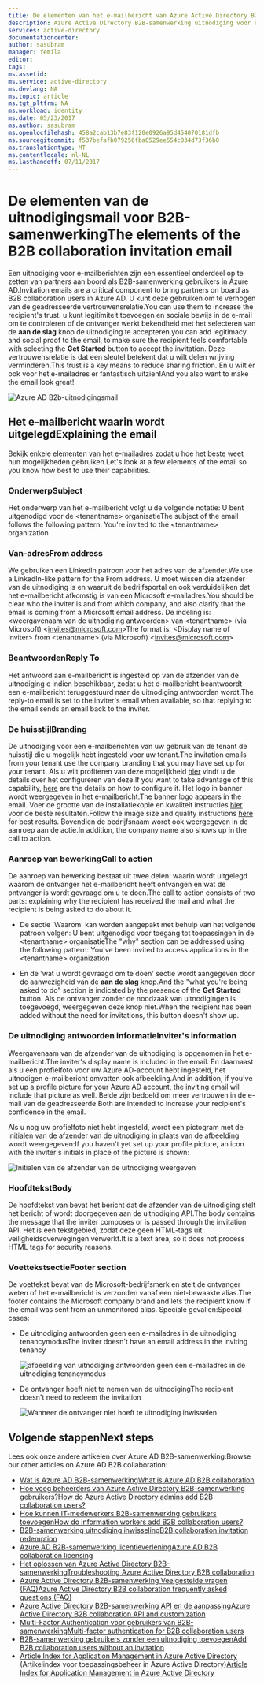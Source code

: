 ```yaml
---
title: De elementen van het e-mailbericht van Azure Active Directory B2B-samenwerking uitnodiging | Microsoft Docs
description: Azure Active Directory B2B-samenwerking uitnodiging voor een e-mailsjabloon
services: active-directory
documentationcenter: 
author: sasubram
manager: femila
editor: 
tags: 
ms.assetid: 
ms.service: active-directory
ms.devlang: NA
ms.topic: article
ms.tgt_pltfrm: NA
ms.workload: identity
ms.date: 05/23/2017
ms.author: sasubram
ms.openlocfilehash: 458a2cab13b7e83f120e0926a95d454070181dfb
ms.sourcegitcommit: f537befafb079256fba0529ee554c034d73f36b0
ms.translationtype: MT
ms.contentlocale: nl-NL
ms.lasthandoff: 07/11/2017
---
```

# <a name="the-elements-of-the-b2b-collaboration-invitation-email"></a><span data-ttu-id="fd336-103">De elementen van de uitnodigingsmail voor B2B-samenwerking</span><span class="sxs-lookup"><span data-stu-id="fd336-103">The elements of the B2B collaboration invitation email</span></span>

<span data-ttu-id="fd336-104">Een uitnodiging voor e-mailberichten zijn een essentieel onderdeel op te zetten van partners aan boord als B2B-samenwerking gebruikers in Azure AD.</span><span class="sxs-lookup"><span data-stu-id="fd336-104">Invitation emails are a critical component to bring partners on board as B2B collaboration users in Azure AD.</span></span> <span data-ttu-id="fd336-105">U kunt deze gebruiken om te verhogen van de geadresseerde vertrouwensrelatie.</span><span class="sxs-lookup"><span data-stu-id="fd336-105">You can use them to increase the recipient's trust.</span></span> <span data-ttu-id="fd336-106">u kunt legitimiteit toevoegen en sociale bewijs in de e-mail om te controleren of de ontvanger werkt bekendheid met het selecteren van de **aan de slag** knop de uitnodiging te accepteren.</span><span class="sxs-lookup"><span data-stu-id="fd336-106">you can add legitimacy and social proof to the email, to make sure the recipient feels comfortable with selecting the **Get Started** button to accept the invitation.</span></span> <span data-ttu-id="fd336-107">Deze vertrouwensrelatie is dat een sleutel betekent dat u wilt delen wrijving verminderen.</span><span class="sxs-lookup"><span data-stu-id="fd336-107">This trust is a key means to reduce sharing friction.</span></span> <span data-ttu-id="fd336-108">En u wilt er ook voor het e-mailadres er fantastisch uitzien!</span><span class="sxs-lookup"><span data-stu-id="fd336-108">And you also want to make the email look great!</span></span>

![Azure AD B2b-uitnodigingsmail](media/active-directory-b2b-invitation-email/invitation-email.png)

## <a name="explaining-the-email"></a><span data-ttu-id="fd336-110">Het e-mailbericht waarin wordt uitgelegd</span><span class="sxs-lookup"><span data-stu-id="fd336-110">Explaining the email</span></span>
<span data-ttu-id="fd336-111">Bekijk enkele elementen van het e-mailadres zodat u hoe het beste weet hun mogelijkheden gebruiken.</span><span class="sxs-lookup"><span data-stu-id="fd336-111">Let's look at a few elements of the email so you know how best to use their capabilities.</span></span>

### <a name="subject"></a><span data-ttu-id="fd336-112">Onderwerp</span><span class="sxs-lookup"><span data-stu-id="fd336-112">Subject</span></span>
<span data-ttu-id="fd336-113">Het onderwerp van het e-mailbericht volgt u de volgende notatie: U bent uitgenodigd voor de &lt;tenantname&gt; organisatie</span><span class="sxs-lookup"><span data-stu-id="fd336-113">The subject of the email follows the following pattern: You're invited to the &lt;tenantname&gt; organization</span></span>

### <a name="from-address"></a><span data-ttu-id="fd336-114">Van-adres</span><span class="sxs-lookup"><span data-stu-id="fd336-114">From address</span></span>
<span data-ttu-id="fd336-115">We gebruiken een LinkedIn patroon voor het adres van de afzender.</span><span class="sxs-lookup"><span data-stu-id="fd336-115">We use a LinkedIn-like pattern for the From address.</span></span>  <span data-ttu-id="fd336-116">U moet wissen die afzender van de uitnodiging is en waaruit de bedrijfsportal en ook verduidelijken dat het e-mailbericht afkomstig is van een Microsoft e-mailadres.</span><span class="sxs-lookup"><span data-stu-id="fd336-116">You should be clear who the inviter is and from which company, and also clarify that the email is coming from a Microsoft email address.</span></span> <span data-ttu-id="fd336-117">De indeling is: &lt;weergavenaam van de uitnodiging antwoorden&gt; van &lt;tenantname&gt; (via Microsoft) <invites@microsoft.com&gt;</span><span class="sxs-lookup"><span data-stu-id="fd336-117">The format is: &lt;Display name of inviter&gt; from &lt;tenantname&gt; (via Microsoft) <invites@microsoft.com&gt;</span></span>

### <a name="reply-to"></a><span data-ttu-id="fd336-118">Beantwoorden</span><span class="sxs-lookup"><span data-stu-id="fd336-118">Reply To</span></span>
<span data-ttu-id="fd336-119">Het antwoord aan e-mailbericht is ingesteld op van de afzender van de uitnodiging e indien beschikbaar, zodat u het e-mailbericht beantwoordt een e-mailbericht teruggestuurd naar de uitnodiging antwoorden wordt.</span><span class="sxs-lookup"><span data-stu-id="fd336-119">The reply-to email is set to the inviter's email when available, so that replying to the email sends an email back to the inviter.</span></span>

### <a name="branding"></a><span data-ttu-id="fd336-120">De huisstijl</span><span class="sxs-lookup"><span data-stu-id="fd336-120">Branding</span></span>
<span data-ttu-id="fd336-121">De uitnodiging voor een e-mailberichten van uw gebruik van de tenant de huisstijl die u mogelijk hebt ingesteld voor uw tenant.</span><span class="sxs-lookup"><span data-stu-id="fd336-121">The invitation emails from your tenant use the company branding that you may have set up for your tenant.</span></span> <span data-ttu-id="fd336-122">Als u wilt profiteren van deze mogelijkheid [hier](https://docs.microsoft.com/azure/active-directory/active-directory-branding-custom-signon-azure-portal) vindt u de details over het configureren van deze.</span><span class="sxs-lookup"><span data-stu-id="fd336-122">If you want to take advantage of this capability, [here](https://docs.microsoft.com/azure/active-directory/active-directory-branding-custom-signon-azure-portal) are the details on how to configure it.</span></span> <span data-ttu-id="fd336-123">Het logo in banner wordt weergegeven in het e-mailbericht.</span><span class="sxs-lookup"><span data-stu-id="fd336-123">The banner logo appears in the email.</span></span> <span data-ttu-id="fd336-124">Voer de grootte van de installatiekopie en kwaliteit instructies [hier](https://docs.microsoft.com/azure/active-directory/active-directory-branding-custom-signon-azure-portal) voor de beste resultaten.</span><span class="sxs-lookup"><span data-stu-id="fd336-124">Follow the image size and quality instructions [here](https://docs.microsoft.com/azure/active-directory/active-directory-branding-custom-signon-azure-portal) for best results.</span></span> <span data-ttu-id="fd336-125">Bovendien de bedrijfsnaam wordt ook weergegeven in de aanroep aan de actie.</span><span class="sxs-lookup"><span data-stu-id="fd336-125">In addition, the company name also shows up in the call to action.</span></span>

### <a name="call-to-action"></a><span data-ttu-id="fd336-126">Aanroep van bewerking</span><span class="sxs-lookup"><span data-stu-id="fd336-126">Call to action</span></span>
<span data-ttu-id="fd336-127">De aanroep van bewerking bestaat uit twee delen: waarin wordt uitgelegd waarom de ontvanger het e-mailbericht heeft ontvangen en wat de ontvanger is wordt gevraagd om u te doen.</span><span class="sxs-lookup"><span data-stu-id="fd336-127">The call to action consists of two parts: explaining why the recipient has received the mail and what the recipient is being asked to do about it.</span></span>
- <span data-ttu-id="fd336-128">De sectie 'Waarom' kan worden aangepakt met behulp van het volgende patroon volgen: U bent uitgenodigd voor toegang tot toepassingen in de &lt;tenantname&gt; organisatie</span><span class="sxs-lookup"><span data-stu-id="fd336-128">The "why" section can be addressed using the following pattern: You've been invited to access applications in the &lt;tenantname&gt; organization</span></span>

- <span data-ttu-id="fd336-129">En de 'wat u wordt gevraagd om te doen' sectie wordt aangegeven door de aanwezigheid van de **aan de slag** knop.</span><span class="sxs-lookup"><span data-stu-id="fd336-129">And the "what you're being asked to do" section is indicated by the presence of the **Get Started** button.</span></span> <span data-ttu-id="fd336-130">Als de ontvanger zonder de noodzaak van uitnodigingen is toegevoegd, weergegeven deze knop niet.</span><span class="sxs-lookup"><span data-stu-id="fd336-130">When the recipient has been added without the need for invitations, this button doesn't show up.</span></span>

### <a name="inviters-information"></a><span data-ttu-id="fd336-131">De uitnodiging antwoorden informatie</span><span class="sxs-lookup"><span data-stu-id="fd336-131">Inviter's information</span></span>
<span data-ttu-id="fd336-132">Weergavenaam van de afzender van de uitnodiging is opgenomen in het e-mailbericht.</span><span class="sxs-lookup"><span data-stu-id="fd336-132">The inviter's display name is included in the email.</span></span> <span data-ttu-id="fd336-133">En daarnaast als u een profielfoto voor uw Azure AD-account hebt ingesteld, het uitnodigen e-mailbericht omvatten ook afbeelding.</span><span class="sxs-lookup"><span data-stu-id="fd336-133">And in addition, if you've set up a profile picture for your Azure AD account, the inviting email will include that picture as well.</span></span> <span data-ttu-id="fd336-134">Beide zijn bedoeld om meer vertrouwen in de e-mail van de geadresseerde.</span><span class="sxs-lookup"><span data-stu-id="fd336-134">Both are intended to increase your recipient's confidence in the email.</span></span>

<span data-ttu-id="fd336-135">Als u nog uw profielfoto niet hebt ingesteld, wordt een pictogram met de initialen van de afzender van de uitnodiging in plaats van de afbeelding wordt weergegeven:</span><span class="sxs-lookup"><span data-stu-id="fd336-135">If you haven't yet set up your profile picture, an icon with the inviter's initials in place of the picture is shown:</span></span>

  ![Initialen van de afzender van de uitnodiging weergeven](media/active-directory-b2b-invitation-email/inviters-initials.png)

### <a name="body"></a><span data-ttu-id="fd336-137">Hoofdtekst</span><span class="sxs-lookup"><span data-stu-id="fd336-137">Body</span></span>
<span data-ttu-id="fd336-138">De hoofdtekst van bevat het bericht dat de afzender van de uitnodiging stelt het bericht of wordt doorgegeven aan de uitnodiging API.</span><span class="sxs-lookup"><span data-stu-id="fd336-138">The body contains the message that the inviter composes or is passed through the invitation API.</span></span> <span data-ttu-id="fd336-139">Het is een tekstgebied, zodat deze geen HTML-tags uit veiligheidsoverwegingen verwerkt.</span><span class="sxs-lookup"><span data-stu-id="fd336-139">It is a text area, so it does not process HTML tags for security reasons.</span></span>

### <a name="footer-section"></a><span data-ttu-id="fd336-140">Voettekstsectie</span><span class="sxs-lookup"><span data-stu-id="fd336-140">Footer section</span></span>
<span data-ttu-id="fd336-141">De voettekst bevat van de Microsoft-bedrijfsmerk en stelt de ontvanger weten of het e-mailbericht is verzonden vanaf een niet-bewaakte alias.</span><span class="sxs-lookup"><span data-stu-id="fd336-141">The footer contains the Microsoft company brand and lets the recipient know if the email was sent from an unmonitored alias.</span></span> <span data-ttu-id="fd336-142">Speciale gevallen:</span><span class="sxs-lookup"><span data-stu-id="fd336-142">Special cases:</span></span>

- <span data-ttu-id="fd336-143">De uitnodiging antwoorden geen een e-mailadres in de uitnodiging tenancymodus</span><span class="sxs-lookup"><span data-stu-id="fd336-143">The inviter doesn't have an email address in the inviting tenancy</span></span>

  ![afbeelding van uitnodiging antwoorden geen een e-mailadres in de uitnodiging tenancymodus](media/active-directory-b2b-invitation-email/inviter-no-email.png)


- <span data-ttu-id="fd336-145">De ontvanger hoeft niet te nemen van de uitnodiging</span><span class="sxs-lookup"><span data-stu-id="fd336-145">The recipient doesn't need to redeem the invitation</span></span>

  ![Wanneer de ontvanger niet hoeft te uitnodiging inwisselen](media/active-directory-b2b-invitation-email/when-recipient-doesnt-redeem.png)


## <a name="next-steps"></a><span data-ttu-id="fd336-147">Volgende stappen</span><span class="sxs-lookup"><span data-stu-id="fd336-147">Next steps</span></span>

<span data-ttu-id="fd336-148">Lees ook onze andere artikelen over Azure AD B2B-samenwerking:</span><span class="sxs-lookup"><span data-stu-id="fd336-148">Browse our other articles on Azure AD B2B collaboration:</span></span>

* [<span data-ttu-id="fd336-149">Wat is Azure AD B2B-samenwerking</span><span class="sxs-lookup"><span data-stu-id="fd336-149">What is Azure AD B2B collaboration</span></span>](active-directory-b2b-what-is-azure-ad-b2b.md)
* [<span data-ttu-id="fd336-150">Hoe voeg beheerders van Azure Active Directory B2B-samenwerking gebruikers?</span><span class="sxs-lookup"><span data-stu-id="fd336-150">How do Azure Active Directory admins add B2B collaboration users?</span></span>](active-directory-b2b-admin-add-users.md)
* [<span data-ttu-id="fd336-151">Hoe kunnen IT-medewerkers B2B-samenwerking gebruikers toevoegen</span><span class="sxs-lookup"><span data-stu-id="fd336-151">How do information workers add B2B collaboration users?</span></span>](active-directory-b2b-iw-add-users.md)
* [<span data-ttu-id="fd336-152">B2B-samenwerking uitnodiging inwisseling</span><span class="sxs-lookup"><span data-stu-id="fd336-152">B2B collaboration invitation redemption</span></span>](active-directory-b2b-redemption-experience.md)
* [<span data-ttu-id="fd336-153">Azure AD B2B-samenwerking licentieverlening</span><span class="sxs-lookup"><span data-stu-id="fd336-153">Azure AD B2B collaboration licensing</span></span>](active-directory-b2b-licensing.md)
* [<span data-ttu-id="fd336-154">Het oplossen van Azure Active Directory B2B-samenwerking</span><span class="sxs-lookup"><span data-stu-id="fd336-154">Troubleshooting Azure Active Directory B2B collaboration</span></span>](active-directory-b2b-troubleshooting.md)
* [<span data-ttu-id="fd336-155">Azure Active Directory B2B-samenwerking Veelgestelde vragen (FAQ)</span><span class="sxs-lookup"><span data-stu-id="fd336-155">Azure Active Directory B2B collaboration frequently asked questions (FAQ)</span></span>](active-directory-b2b-faq.md)
* [<span data-ttu-id="fd336-156">Azure Active Directory B2B-samenwerking API en de aanpassing</span><span class="sxs-lookup"><span data-stu-id="fd336-156">Azure Active Directory B2B collaboration API and customization</span></span>](active-directory-b2b-api.md)
* [<span data-ttu-id="fd336-157">Multi-Factor Authentication voor gebruikers van B2B-samenwerking</span><span class="sxs-lookup"><span data-stu-id="fd336-157">Multi-factor authentication for B2B collaboration users</span></span>](active-directory-b2b-mfa-instructions.md)
* [<span data-ttu-id="fd336-158">B2B-samenwerking gebruikers zonder een uitnodiging toevoegen</span><span class="sxs-lookup"><span data-stu-id="fd336-158">Add B2B collaboration users without an invitation</span></span>](active-directory-b2b-add-user-without-invite.md)
* <span data-ttu-id="fd336-159">[Article Index for Application Management in Azure Active Directory](active-directory-apps-index.md) (Artikelindex voor toepassingsbeheer in Azure Active Directory)</span><span class="sxs-lookup"><span data-stu-id="fd336-159">[Article Index for Application Management in Azure Active Directory](active-directory-apps-index.md)</span></span>
